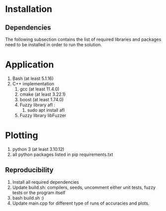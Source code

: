 # Installation
## Dependencies
The following subsection contains the list of required libraries and packages need to be installed in order to run the solution.
# Application
1. Bash (at least 5.1.16)
2. C++ implementation
    1. gcc (at least 11.4.0)
    2. cmake (at least 3.22.1)
    3. boost (at least 1.74.0)
    4. Fuzzy library afl :
        1. sudo apt install afl
    5. Fuzzy library libFuzzer

# Plotting
1. python 3 (at least 3.10.12)
2. all python packages listed in pip requirements.txt
## Reproducibility
1. Install all required dependencies
2. Update build.sh: compilers, seeds, uncomment either unit tests, fuzzy tests or the program itself
3. bash build.sh :)
4. Update main.cpp for different type of runs of accuracies and plots.
